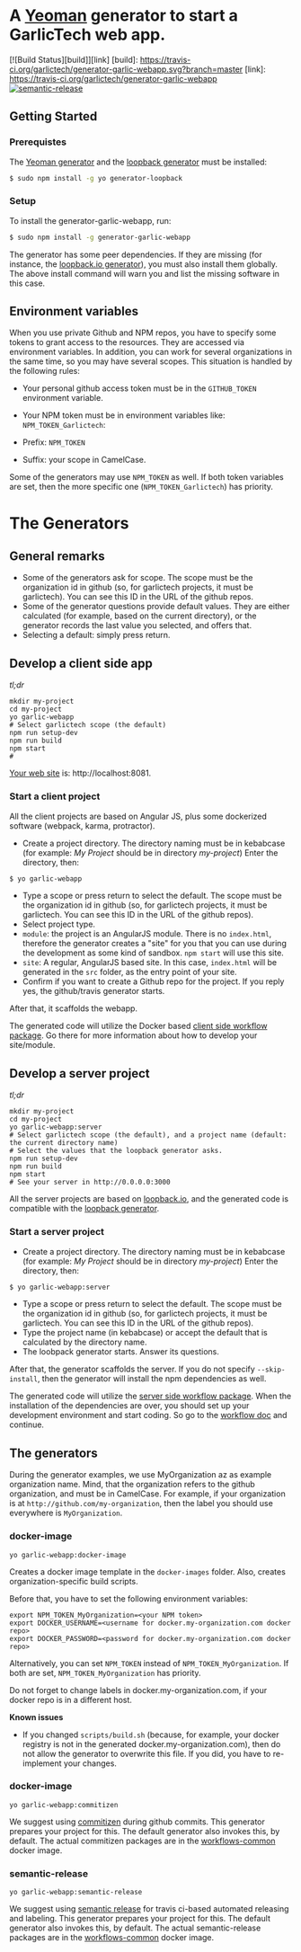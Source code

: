 # A [Yeoman](http://yeoman.io) generator to start a GarlicTech web app.

[![Build Status][build]][link]
[build]: https://travis-ci.org/garlictech/generator-garlic-webapp.svg?branch=master
[link]: https://travis-ci.org/garlictech/generator-garlic-webapp
[![semantic-release](https://img.shields.io/badge/%20%20%F0%9F%93%A6%F0%9F%9A%80-semantic--release-e10079.svg)](https://github.com/semantic-release/semantic-release)

## Getting Started

### Prerequistes

The [Yeoman generator](http://yeoman.io) and the [loopback generator](https://github.com/strongloop/generator-loopback) must be installed:

```bash
$ sudo npm install -g yo generator-loopback
```

### Setup
To install the generator-garlic-webapp, run:

```bash
$ sudo npm install -g generator-garlic-webapp
```

The generator has some peer dependencies. If they are missing (for instance, the [loopback.io generator](https://github.com/strongloop/generator-loopback)), you must also install them globally. The above install
command will warn you and list the missing software in this case.

## Environment variables

When you use private Github and NPM repos, you have to specify some tokens to grant access to the resources. They are accessed via environment variables. In addition, you can work for several organizations in the same time, so you may have several scopes. This situation is handled by the following rules:

* Your personal github access token must be in the ```GITHUB_TOKEN``` environment variable.
* Your NPM token must be in environment variables like: ```NPM_TOKEN_Garlictech```:

 * Prefix: ```NPM_TOKEN```
 * Suffix: your scope in CamelCase.

Some of the generators may use ```NPM_TOKEN``` as well. If both token variables are set, then the more specific one (```NPM_TOKEN_Garlictech```) has priority.

# The Generators

## General remarks

* Some of the generators ask for scope. The scope must be the organization id in github (so, for garlictech projects, it must be garlictech). You can see this ID in the URL of the github repos.
* Some of the generator questions provide default values. They are either calculated (for example, based on the current directory), or the generator records the last value you selected, and offers that.
* Selecting a default: simply press return.

## Develop a client side app

*tl;dr*

```
mkdir my-project
cd my-project
yo garlic-webapp
# Select garlictech scope (the default)
npm run setup-dev
npm run build
npm start
# 
```

[Your web site](http://localhost:8081) is: http://localhost:8081.


### Start a client project

All the client projects are based on Angular JS, plus some dockerized software (webpack, karma, protractor).

* Create a project directory. The directory naming must be in kebabcase (for example: _My Project_ should be in directory _my-project_) Enter the directory, then:

```bash
$ yo garlic-webapp
```
* Type a scope or press return to select the default. The scope must be the organization id in github (so, for garlictech projects, it must be garlictech. You can see this ID in the URL of the github repos).
* Select project type.
 * ```module```: the project is an AngularJS module. There is no ```index.html```, therefore the generator creates a "site" for you that you can use during the development as some kind of sandbox. ```npm start``` will use this site.
 * ```site```: A regular, AngularJS based site. In this case, ```index.html``` will be generated in the ```src``` folder, as the entry point of your site.
* Confirm if you want to create a Github repo for the project. If you reply yes, the github/travis generator starts.

After that, it scaffolds the webapp.

The generated code will utilize the Docker based [client side workflow package](https://github.com/garlictech/docker-images). Go there for more information about how to develop your site/module.

## Develop a server project

*tl;dr*

```
mkdir my-project
cd my-project
yo garlic-webapp:server
# Select garlictech scope (the default), and a project name (default: the current directory name)
# Select the values that the loopback generator asks.
npm run setup-dev
npm run build
npm start
# See your server in http://0.0.0.0:3000
```

All the server projects are based on [loopback.io](http://loopback.io/), and the generated code is compatible with the [loopback generator](https://github.com/strongloop/generator-loopback).

### Start a server project

* Create a project directory. The directory naming must be in kebabcase (for example: _My Project_ should be in directory _my-project_) Enter the directory, then:

```bash
$ yo garlic-webapp:server
```

* Type a scope or press return to select the default. The scope must be the organization id in github (so, for garlictech projects, it must be garlictech. You can see this ID in the URL of the github repos).
* Type the project name (in kebabcase) or accept the default that is calculated by the directory name.
* The loobpack generator starts. Answer its questions.

After that, the generator scaffolds the server. If you do not specify `--skip-install`, then the generator will install the npm dependencies as well.

The generated code will utilize the [server side workflow package](https://github.com/garlictech/garlictech-workflows-server). When the installation of the dependencies 
are over, you should set up your development environment and start coding. So go to the [workflow doc](https://github.com/garlictech/garlictech-workflows-server) and continue.
  
## The generators

During the generator examples, we use MyOrganization az as example organization name. Mind, that the organization refers to the github organization, and must be in CamelCase. For example, if your organization is at
```http://github.com/my-organization```, then the label you should use everywhere is ```MyOrganization```.

### docker-image

```
yo garlic-webapp:docker-image
```

Creates a docker image template in the ```docker-images``` folder. Also, creates organization-specific build scripts.

Before that, you have to set the following environment variables:

```
export NPM_TOKEN_MyOrganization=<your NPM token>
export DOCKER_USERNAME=<username for docker.my-organization.com docker repo>
export DOCKER_PASSWORD=<password for docker.my-organization.com docker repo>
```

Alternatively, you can set ```NPM_TOKEN``` instead of ```NPM_TOKEN_MyOrganization```. If both are set, ```NPM_TOKEN_MyOrganization``` has priority.

Do not forget to change labels in docker.my-organization.com, if your docker repo is in a different host.

**Known issues**

* If you changed ```scripts/build.sh``` (because, for example, your docker registry is not in the generated docker.my-organization.com), then do not allow the generator to overwrite this file. If you did, you have to re-implement your changes.

### docker-image

```
yo garlic-webapp:commitizen
```

We suggest using [commitizen](https://github.com/commitizen/cz-cli) during github commits. This generator prepares your project for this. The default generator also invokes this, by default. The actual commitizen packages are in the [workflows-common](https://github.com/garlictech/workflows/tree/master/workflows-common) docker image.

### semantic-release

```
yo garlic-webapp:semantic-release
```

We suggest using [semantic release](https://github.com/semantic-release/semantic-release) for travis ci-based automated releasing and labeling. This generator prepares your project for this. The default generator also invokes this, by default. The actual semantic-release packages are in the [workflows-common](https://github.com/garlictech/workflows/tree/master/workflows-common) docker image.
